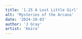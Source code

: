 ```yaml
---
title: '1.25 A Lost Little Girl'
alt: 'Mysteries of the Arcana'
date: '2024-10-03'
author: 'J Gray'
artist: 'Keira'
---
```

